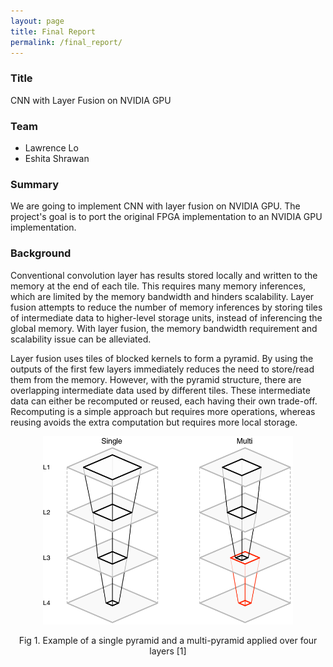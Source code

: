```yaml
---
layout: page
title: Final Report
permalink: /final_report/
---
```

### Title
CNN with Layer Fusion on NVIDIA GPU
### Team
* Lawrence Lo
* Eshita Shrawan

### Summary
We are going to implement CNN with layer fusion on NVIDIA GPU. The project's goal is to port the original FPGA implementation to an NVIDIA GPU implementation.
### Background
Conventional convolution layer has results stored locally and written to the memory at the end of each tile. This requires many memory inferences, which are limited by the memory bandwidth and hinders scalability. Layer fusion attempts to reduce the number of memory inferences by storing tiles of intermediate data to higher-level storage units, instead of inferencing the global memory. With layer fusion, the memory bandwidth requirement and scalability issue can be alleviated.

Layer fusion uses tiles of blocked kernels to form a pyramid. By using the outputs of the first few layers immediately reduces the need to store/read them from the memory. However, with the pyramid structure, there are overlapping intermediate data used by different tiles. These intermediate data can either be recomputed or reused, each having their own trade-off. Recomputing is a simple approach but requires more operations, whereas reusing avoids the extra computation but requires more local storage.

<p align="center">
  <img src="./fusion_pyramid.png" width=400>
</p>
<p align="center">
  Fig 1. Example of a single pyramid and a multi-pyramid applied over four layers [1]
</p>
